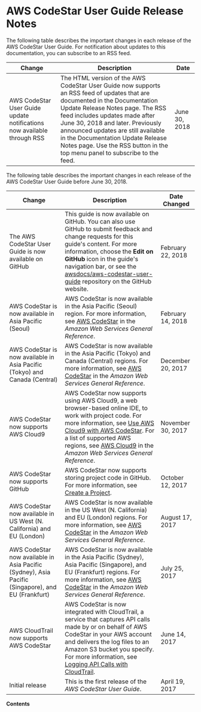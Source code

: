 # AWS CodeStar User Guide Release Notes<a name="history"></a>

The following table describes the important changes in each release of the AWS CodeStar User Guide\. For notification about updates to this documentation, you can subscribe to an RSS feed\. 

| Change | Description | Date | 
| --- |--- |--- |
| AWS CodeStar User Guide update notifications now available through RSS | The HTML version of the AWS CodeStar User Guide now supports an RSS feed of updates that are documented in the Documentation Update Release Notes page\. The RSS feed includes updates made after June 30, 2018 and later\. Previously announced updates are still available in the Documentation Update Release Notes page\. Use the RSS button in the top menu panel to subscribe to the feed\.  | June 30, 2018 | 

The following table describes the important changes in each release of the AWS CodeStar User Guide before June 30, 2018\.


| Change | Description | Date Changed | 
| --- | --- | --- | 
|  The AWS CodeStar User Guide is now available on GitHub  |  This guide is now available on GitHub\. You can also use GitHub to submit feedback and change requests for this guide's content\. For more information, choose the **Edit on GitHub** icon in the guide's navigation bar, or see the [awsdocs/aws\-codestar\-user\-guide](https://github.com/awsdocs/aws-codestar-user-guide) repository on the GitHub website\.  | February 22, 2018 | 
|  AWS CodeStar is now available in Asia Pacific \(Seoul\)  |  AWS CodeStar is now available in the Asia Pacific \(Seoul\) region\. For more information, see [AWS CodeStar](http://docs.aws.amazon.com/general/latest/gr/rande.html#codestar_region) in the *Amazon Web Services General Reference*\.  | February 14, 2018 | 
|  AWS CodeStar is now available in Asia Pacific \(Tokyo\) and Canada \(Central\)  |  AWS CodeStar is now available in the Asia Pacific \(Tokyo\) and Canada \(Central\) regions\. For more information, see [AWS CodeStar](http://docs.aws.amazon.com/general/latest/gr/rande.html#codestar_region) in the *Amazon Web Services General Reference*\.  | December 20, 2017 | 
|  AWS CodeStar now supports AWS Cloud9  |  AWS CodeStar now supports using AWS Cloud9, a web browser\-based online IDE, to work with project code\. For more information, see [Use AWS Cloud9 with AWS CodeStar](setting-up-ide-cloud9.md)\.  For a list of supported AWS regions, see [AWS Cloud9](http://docs.aws.amazon.com/general/latest/gr/rande.html#cloud9_region) in the *Amazon Web Services General Reference*\.   | November 30, 2017 | 
|  AWS CodeStar now supports GitHub  |  AWS CodeStar now supports storing project code in GitHub\. For more information, see [Create a Project](how-to-create-project.md)\.  | October 12, 2017 | 
|  AWS CodeStar now available in US West \(N\. California\) and EU \(London\)  |  AWS CodeStar is now available in the US West \(N\. California\) and EU \(London\) regions\. For more information, see [AWS CodeStar](http://docs.aws.amazon.com/general/latest/gr/rande.html#codestar_region) in the *Amazon Web Services General Reference*\.  | August 17, 2017 | 
|  AWS CodeStar now available in Asia Pacific \(Sydney\), Asia Pacific \(Singapore\), and EU \(Frankfurt\)  |  AWS CodeStar is now available in the Asia Pacific \(Sydney\), Asia Pacific \(Singapore\), and EU \(Frankfurt\) regions\. For more information, see [AWS CodeStar](http://docs.aws.amazon.com/general/latest/gr/rande.html#codestar_region) in the *Amazon Web Services General Reference*\.  | July 25, 2017 | 
|  AWS CloudTrail now supports AWS CodeStar  |  AWS CodeStar is now integrated with CloudTrail, a service that captures API calls made by or on behalf of AWS CodeStar in your AWS account and delivers the log files to an Amazon S3 bucket you specify\. For more information, see [Logging API Calls with CloudTrail](cloudtrail.md)\.  | June 14, 2017 | 
|  Initial release  |  This is the first release of the *AWS CodeStar User Guide*\.  | April 19, 2017 | 

**Contents**